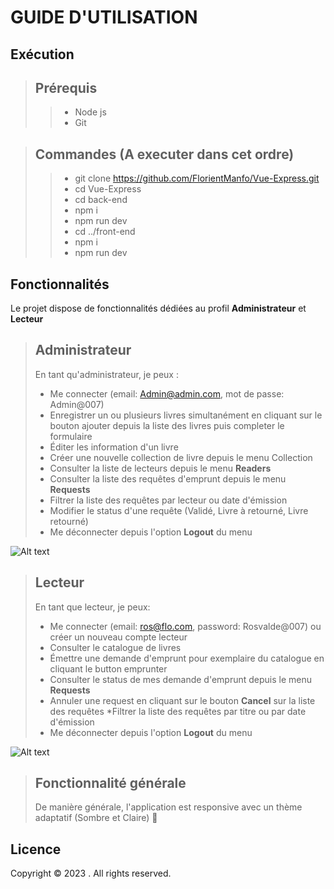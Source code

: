 # GUIDE D'UTILISATION

## Exécution

> ## Prérequis
>
> > -   Node js
> > -   Git

> ## Commandes (A executer dans cet ordre)
>
> > -   git clone https://github.com/FlorientManfo/Vue-Express.git
> > -   cd Vue-Express
> > -   cd back-end
> > -   npm i
> > -   npm run dev
> > -   cd ../front-end
> > -   npm i
> > -   npm run dev

## Fonctionnalités

Le projet dispose de fonctionnalités dédiées au profil **Administrateur** et **Lecteur**

> ## Administrateur
>
> En tant qu'administrateur, je peux :
>
> -   Me connecter (email: Admin@admin.com, mot de passe: Admin@007)
> -   Enregistrer un ou plusieurs livres simultanément en cliquant sur le bouton ajouter depuis la liste des livres puis completer le formulaire
> -   Éditer les information d'un livre
> -   Créer une nouvelle collection de livre depuis le menu Collection
> -   Consulter la liste de lecteurs depuis le menu **Readers**
> -   Consulter la liste des requêtes d'emprunt depuis le menu **Requests**
> -   Filtrer la liste des requêtes par lecteur ou date d'émission
> -   Modifier le status d'une requête (Validé, Livre à retourné, Livre retourné)
> -   Me déconnecter depuis l'option **Logout** du menu

![Alt text](image-2.png)

> ## Lecteur
>
> En tant que lecteur, je peux:
>
> -   Me connecter (email: ros@flo.com, password: Rosvalde@007) ou créer un nouveau compte lecteur
> -   Consulter le catalogue de livres
> -   Émettre une demande d'emprunt pour exemplaire du catalogue en cliquant le button emprunter
> -   Consulter le status de mes demande d'emprunt depuis le menu **Requests**
> -   Annuler une request en cliquant sur le bouton **Cancel** sur la liste des requêtes
>     \*Filtrer la liste des requêtes par titre ou par date d'émission
> -   Me déconnecter depuis l'option **Logout** du menu

![Alt text](image-3.png)

> ## Fonctionnalité générale
>
> De manière générale, l'application est responsive avec un thème adaptatif (Sombre et Claire) 🥲

## Licence

Copyright © 2023 <the owner>. All rights reserved.
